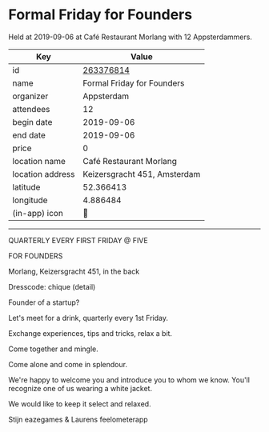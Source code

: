 # Formal Friday for Founders
Held at 2019-09-06 at Café Restaurant Morlang with 12 Appsterdammers.
        
|Key|Value
|---|---|
|id|[263376814](https://www.meetup.com/appsterdam/events/263376814/)|
|name|Formal Friday for Founders|
|organizer|Appsterdam|
|attendees|12|
|begin date|2019-09-06|
|end date|2019-09-06|
|price|0|
|location name|Café Restaurant Morlang|
|location address|Keizersgracht 451, Amsterdam|
|latitude|52.366413|
|longitude|4.886484|
|(in-app) icon|🎩|

---

QUARTERLY EVERY FIRST FRIDAY @ FIVE

FOR FOUNDERS

Morlang, Keizersgracht 451, in the back

Dresscode: chique (detail)

Founder of a startup?

Let's meet for a drink, quarterly every 1st Friday.

Exchange experiences, tips and tricks, relax a bit.

Come together and mingle.

Come alone and come in splendour.

We're happy to welcome you and introduce you to whom we know. You'll recognize one of us wearing a white jacket.

We would like to keep it select and relaxed.

Stijn eazegames & Laurens feelometerapp


